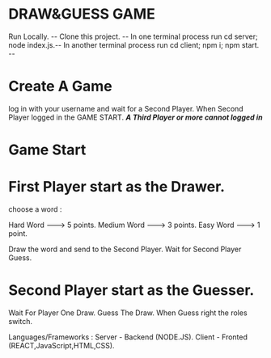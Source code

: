 # DRAW&GUESS GAME

Run Locally. --
Clone this project. --
In one terminal process run cd server; node index.js.-- 
In another terminal process run cd client; npm i; npm start. --

# Create A Game
log in with your username and wait for a Second Player. 
When Second Player logged in the GAME START.
***A Third Player or more cannot logged in***

# Game Start
# First Player start as the Drawer.
choose a word :

Hard Word   ---> 5 points.
Medium Word ---> 3 points.
Easy Word   ---> 1 point.

Draw the word and send to the Second Player.
Wait for Second Player Guess.


# Second Player start as the Guesser.
Wait For Player One Draw.
Guess The Draw.
When Guess right the roles switch.


Languages/Frameworks :
Server - Backend (NODE.JS).
Client - Fronted (REACT,JavaScript,HTML,CSS).

